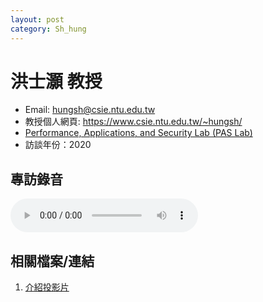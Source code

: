 ```yaml
---
layout: post
category: Sh_hung
---
```


# 洪士灝 教授

- Email: hungsh@csie.ntu.edu.tw
- 教授個人網頁: <https://www.csie.ntu.edu.tw/~hungsh/>
- [Performance, Applications, and Security Lab (PAS Lab)](http://pas.csie.ntu.edu.tw/wiki/)
- 訪談年份：2020

## 專訪錄音

<audio controls>
  <source src="/assets/audio/Sh_hung_2020.mp3" type="audio/mpeg">
</audio>

## 相關檔案/連結
1. [介紹投影片](https://drive.google.com/file/d/1pI6l0rgXwjvu4xR_t4ZSairGhOsTOIyH/view?usp=sharing)
